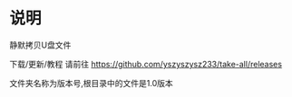 # 说明

静默拷贝U盘文件

下载/更新/教程 请前往 https://github.com/yszyszysz233/take-all/releases

文件夹名称为版本号,根目录中的文件是1.0版本
